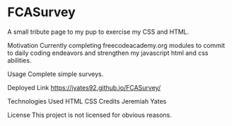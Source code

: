 # FCASurvey

A small tribute page to my pup to exercise my CSS and HTML.

Motivation
Currently completing freecodeacademy.org modules to commit to daily coding endeavors and strengthen my javascript html and css abilities.

Usage
Complete simple surveys.

Deployed Link
https://jyates92.github.io/FCASurvey/

Technologies Used
HTML
CSS
Credits
Jeremiah Yates

License
This project is not licensed for obvious reasons.
